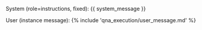 System (role=instructions, fixed):
{{ system_message }}

User (instance message):
{% include 'qna_execution/user_message.md' %}
